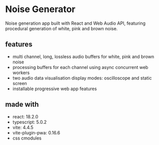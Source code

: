 # Noise Generator

Noise generation app built with React and Web Audio API, featuring procedural
generation of white, pink and brown noise.

## features

* multi channel, long, lossless audio buffers for white, pink and brown noise
* processing buffers for each channel using async concurrent web workers
* two audio data visualisation display modes: oscilloscope and static screen
* installable progressive web app features

## made with

* react: 18.2.0
* typescript: 5.0.2
* vite: 4.4.5
* vite-plugin-pwa: 0.16.6
* css cmodules
